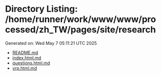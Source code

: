 # Directory Listing: /home/runner/work/www/www/processed/zh_TW/pages/site/research
Generated on: Wed May  7 05:11:21 UTC 2025

- [README.md](README.md)
- [index.html.md](index.html.md)
- [questions.html.md](questions.html.md)
- [vrp.html.md](vrp.html.md)
